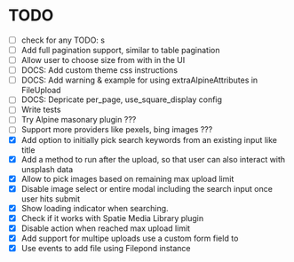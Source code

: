 # TODO

-   [ ] check for any TODO: s
-   [ ] Add full pagination support, similar to table pagination
-   [ ] Allow user to choose size from with in the UI
-   [ ] DOCS: Add custom theme css instructions
-   [ ] DOCS: Add warning & example for using extraAlpineAttributes in FileUpload
-   [ ] DOCS: Depricate per_page, use_square_display config
-   [ ] Write tests
-   [ ] Try Alpine masonary plugin ???
-   [ ] Support more providers like pexels, bing images ???
-   [x] Add option to initially pick search keywords from an existing input like title
-   [x] Add a method to run after the upload, so that user can also interact with unsplash data
-   [x] Allow to pick images based on remaining max upload limit
-   [x] Disable image select or entire modal including the search input once user hits submit
-   [x] Show loading indicator when searching.
-   [x] Check if it works with Spatie Media Library plugin
-   [x] Disable action when reached max upload limit
-   [x] Add support for multipe uploads use a custom form field to
-   [x] Use events to add file using Filepond instance

